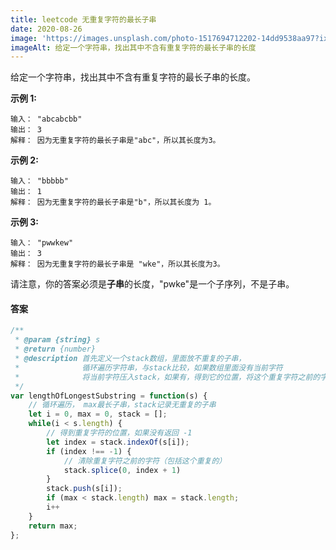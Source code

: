 ```yaml
---
title: leetcode 无重复字符的最长子串
date: 2020-08-26
image: 'https://images.unsplash.com/photo-1517694712202-14dd9538aa97?ixlib=rb-1.2.1&ixid=eyJhcHBfaWQiOjEyMDd9&auto=format&fit=crop&w=2100&q=80'
imageAlt: 给定一个字符串，找出其中不含有重复字符的最长子串的长度
---
```


给定一个字符串，找出其中不含有重复字符的最长子串的长度。

**示例 1:**

```text
输入： "abcabcbb"
输出： 3
解释： 因为无重复字符的最长子串是"abc"，所以其长度为3。
```

**示例 2:**

```text
输入： "bbbbb"
输出： 1
解释： 因为无重复字符的最长子串是"b"，所以其长度为 1。
```

**示例 3:**

```text
输入： "pwwkew"
输出： 3
解释： 因为无重复字符的最长子串是 "wke"，所以其长度为3。
```

请注意，你的答案必须是**子串**的长度，"pwke"是一个子序列，不是子串。

#### 答案

```js
/**
 * @param {string} s
 * @return {number}
 * @description 首先定义一个stack数组，里面放不重复的子串，
 *              循环遍历字符串，与stack比较，如果数组里面没有当前字符
 *              将当前字符压入stack，如果有，得到它的位置，将这个重复字符之前的字符（包括这个重复的）出栈，然后压入这个字符
 */
var lengthOfLongestSubstring = function(s) {
    // 循环遍历， max最长子串，stack记录无重复的子串
    let i = 0, max = 0, stack = [];
    while(i < s.length) {
        // 得到重复字符的位置，如果没有返回 -1
        let index = stack.indexOf(s[i]);
        if (index !== -1) {
            // 清除重复字符之前的字符（包括这个重复的）
            stack.splice(0, index + 1)
        }
        stack.push(s[i]);
        if (max < stack.length) max = stack.length;
        i++
    }
    return max;
};
```
